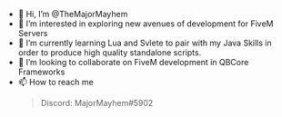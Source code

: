 - 👋 Hi, I’m @TheMajorMayhem
- 👀 I’m interested in exploring new avenues of development for FiveM Servers
- 🌱 I’m currently learning Lua and Svlete to pair with my Java Skills in order to produce high quality standalone scripts.
- 💞️ I’m looking to collaborate on FiveM development in QBCore Frameworks
- 📫 How to reach me 
  >Discord: MajorMayhem#5902

<!---
TheMajorMayhem/TheMajorMayhem is a ✨ special ✨ repository because its `README.md` (this file) appears on your GitHub profile.
You can click the Preview link to take a look at your changes.
--->
